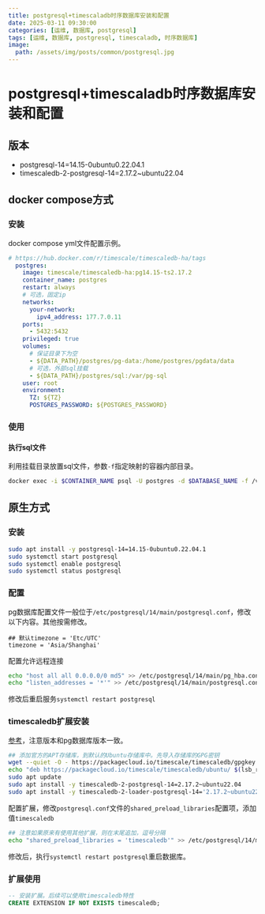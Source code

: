 ```yaml
---
title: postgresql+timescaladb时序数据库安装和配置
date: 2025-03-11 09:30:00
categories: [运维, 数据库, postgresql]
tags: [运维, 数据库, postgresql, timescaladb, 时序数据库]
image:
  path: /assets/img/posts/common/postgresql.jpg
---
```


# postgresql+timescaladb时序数据库安装和配置

## 版本
+ postgresql-14=14.15-0ubuntu0.22.04.1
+ timescaledb-2-postgresql-14=2.17.2~ubuntu22.04

## docker compose方式
### 安装
docker compose yml文件配置示例。
```yml
# https://hub.docker.com/r/timescale/timescaledb-ha/tags
  postgres:
    image: timescale/timescaledb-ha:pg14.15-ts2.17.2
    container_name: postgres
    restart: always
    # 可选，固定ip
    networks:
      your-network:
        ipv4_address: 177.7.0.11
    ports:
      - 5432:5432
    privileged: true
    volumes:
      # 保证目录下为空
      - ${DATA_PATH}/postgres/pg-data:/home/postgres/pgdata/data
      # 可选，外部sql挂载
      - ${DATA_PATH}/postgres/sql:/var/pg-sql
    user: root
    environment:
      TZ: ${TZ}
      POSTGRES_PASSWORD: ${POSTGRES_PASSWORD}
```

### 使用
#### 执行sql文件
利用挂载目录放置sql文件，参数`-f`指定映射的容器内部目录。
```sh
docker exec -i $CONTAINER_NAME psql -U postgres -d $DATABASE_NAME -f /var/pg-sql/xxx.sql
```

## 原生方式
### 安装
```sh
sudo apt install -y postgresql-14=14.15-0ubuntu0.22.04.1
sudo systemctl start postgresql
sudo systemctl enable postgresql
sudo systemctl status postgresql
```

### 配置
pg数据库配置文件一般位于`/etc/postgresql/14/main/postgresql.conf`，修改以下内容。其他按需修改。
```
## 默认timezone = 'Etc/UTC'
timezone = 'Asia/Shanghai'
```
配置允许远程连接
```sh
echo "host all all 0.0.0.0/0 md5" >> /etc/postgresql/14/main/pg_hba.conf
echo "listen_addresses = '*'" >> /etc/postgresql/14/main/postgresql.conf
```
修改后重启服务`systemctl restart postgresql`

### timescaledb扩展安装
[参考](https://docs.timescaledb.cn/self-hosted/latest/install/installation-linux/)，注意版本和pg数据库版本一致。   
```sh
## 添加官方的APT存储库，到默认的Ubuntu存储库中。先导入存储库的GPG密钥
wget --quiet -O - https://packagecloud.io/timescale/timescaledb/gpgkey | sudo apt-key add -
echo "deb https://packagecloud.io/timescale/timescaledb/ubuntu/ $(lsb_release -c -s) main" | sudo tee /etc/apt/sources.list.d/timescaledb.list
sudo apt update
sudo apt install -y timescaledb-2-postgresql-14=2.17.2~ubuntu22.04
sudo apt install -y timescaledb-2-loader-postgresql-14='2.17.2~ubuntu22.04'
```
配置扩展，修改`postgresql.conf`文件的`shared_preload_libraries`配置项，添加值`timescaledb`
```sh
## 注意如果原来有使用其他扩展，则在末尾追加，逗号分隔
echo "shared_preload_libraries = 'timescaledb'" >> /etc/postgresql/14/main/postgresql.conf
```
修改后，执行`systemctl restart postgresql`重启数据库。

### 扩展使用
```sql
-- 安装扩展。后续可以使用timescaledb特性
CREATE EXTENSION IF NOT EXISTS timescaledb;
```